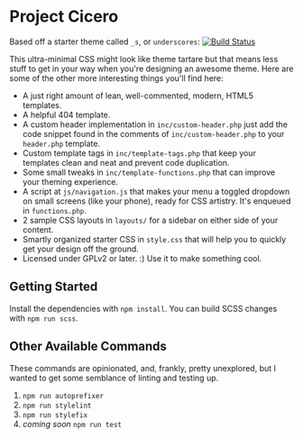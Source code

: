 

Project Cicero
===

Based off a starter theme called `_s`, or `underscores`: [![Build Status](https://travis-ci.org/Automattic/_s.svg?branch=master)](https://travis-ci.org/Automattic/_s)

This ultra-minimal CSS might look like theme tartare but that means less stuff to get in your way when you're designing an awesome theme. Here are some of the other more interesting things you'll find here:

* A just right amount of lean, well-commented, modern, HTML5 templates.
* A helpful 404 template.
* A custom header implementation in `inc/custom-header.php` just add the code snippet found in the comments of `inc/custom-header.php` to your `header.php` template.
* Custom template tags in `inc/template-tags.php` that keep your templates clean and neat and prevent code duplication.
* Some small tweaks in `inc/template-functions.php` that can improve your theming experience.
* A script at `js/navigation.js` that makes your menu a toggled dropdown on small screens (like your phone), ready for CSS artistry. It's enqueued in `functions.php`.
* 2 sample CSS layouts in `layouts/` for a sidebar on either side of your content.
* Smartly organized starter CSS in `style.css` that will help you to quickly get your design off the ground.
* Licensed under GPLv2 or later. :) Use it to make something cool.

Getting Started
---------------

Install the dependencies with `npm install`. You can build SCSS changes with `npm run scss`.

Other Available Commands
------------------------

These commands are opinionated, and, frankly, pretty unexplored, but I wanted to get some semblance of linting and testing up.
1. `npm run autoprefixer`
2. `npm run stylelint`
3. `npm run stylefix`
4. _coming soon_ `npm run test`

